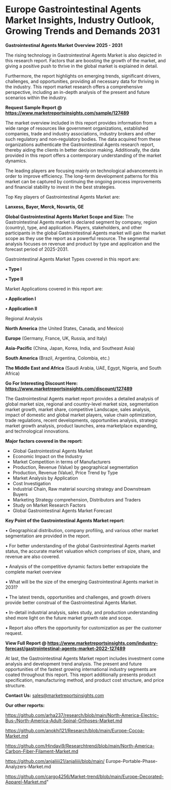 # Europe Gastrointestinal Agents Market Insights, Industry Outlook, Growing Trends and Demands 2031

<Strong> Gastrointestinal Agents Market Overview 2025 - 2031</strong>

The rising technology in Gastrointestinal Agents Market is also depicted in this research report. Factors that are boosting the growth of the market, and giving a positive push to thrive in the global market is explained in detail.

Furthermore, the report highlights on emerging trends, significant drivers, challenges, and opportunities, providing all necessary data for thriving in the industry. This report market research offers a comprehensive perspective, including an in-depth analysis of the present and future scenarios within the industry.

<strong>Request Sample Report @ <a href=https://www.marketreportsinsights.com/sample/127489>https://www.marketreportsinsights.com/sample/127489</a></strong>

The market overview included in this report provides information from a wide range of resources like government organizations, established companies, trade and industry associations, industry brokers and other such regulatory and non-regulatory bodies. The data acquired from these organizations authenticate the Gastrointestinal Agents research report, thereby aiding the clients in better decision making. Additionally, the data provided in this report offers a contemporary understanding of the market dynamics.

The leading players are focusing mainly on technological advancements in order to improve efficiency. The long-term development patterns for this market can be captured by continuing the ongoing process improvements and financial stability to invest in the best strategies.

Top Key players of Gastrointestinal Agents Market are:

<strong>Lanxess, Bayer, Merck, Novartis, GE</strong>

<strong><b>Global Gastrointestinal Agents Market Scope and Size:</b></strong>
The Gastrointestinal Agents market is declared segment by company, region (country), type, and application. Players, stakeholders, and other participants in the global Gastrointestinal Agents market will gain the market scope as they use the report as a powerful resource. The segmental analysis focuses on revenue and product by type and application and the forecast period of 2025-2031.

Gastrointestinal Agents Market Types covered in this report are:

<strong>• Type I

• Type II</strong>

Market Applications covered in this report are:

<strong>• Application I

• Application II</strong> 

Regional Analysis

<strong>North America</strong> (the United States, Canada, and Mexico)

<strong>Europe</strong> (Germany, France, UK, Russia, and Italy)

<strong>Asia-Pacific</strong> (China, Japan, Korea, India, and Southeast Asia)

<strong>South America</strong> (Brazil, Argentina, Colombia, etc.)

<strong>The Middle East and Africa</strong> (Saudi Arabia, UAE, Egypt, Nigeria, and South Africa)

<strong>Go For Interesting Discount Here: <a href=https://www.marketreportsinsights.com/discount/127489>https://www.marketreportsinsights.com/discount/127489</a></strong>

The Gastrointestinal Agents market report provides a detailed analysis of global market size, regional and country-level market size, segmentation market growth, market share, competitive Landscape, sales analysis, impact of domestic and global market players, value chain optimization, trade regulations, recent developments, opportunities analysis, strategic market growth analysis, product launches, area marketplace expanding, and technological innovations.

<strong><b>Major factors covered in the report:</b></strong>
<ul>
  <li>Global Gastrointestinal Agents Market </li>
  <li>Economic Impact on the Industry</li>
  <li>Market Competition in terms of Manufacturers</li>
  <li>Production, Revenue (Value) by geographical segmentation</li>
  <li>Production, Revenue (Value), Price Trend by Type</li>
  <li>Market Analysis by Application</li>
  <li>Cost Investigation</li>
  <li>Industrial Chain, Raw material sourcing strategy and Downstream Buyers</li>
  <li>Marketing Strategy comprehension, Distributors and Traders</li>
  <li>Study on Market Research Factors</li>
  <li>Global Gastrointestinal Agents Market Forecast</li>
</ul>

<strong><b>Key Point of the Gastrointestinal Agents Market report:</b></strong>

• Geographical distribution, company profiling, and various other market segmentation are provided in the report.

• For better understanding of the global Gastrointestinal Agents market status, the accurate market valuation which comprises of size, share, and revenue are also covered.

• Analysis of the competitive dynamic factors better extrapolate the complete market overview

• What will be the size of the emerging Gastrointestinal Agents market in 2031?

• The latest trends, opportunities and challenges, and growth drivers provide better construal of the Gastrointestinal Agents Market.

• In-detail industrial analysis, sales study, and production understanding shed more light on the future market growth rate and scope.

• Report also offers the opportunity for customization as per the customer request.

<strong><b>View Full Report @ <a href=https://www.marketreportsinsights.com/industry-forecast/gastrointestinal-agents-market-2022-127489>https://www.marketreportsinsights.com/industry-forecast/gastrointestinal-agents-market-2022-127489</a></b></strong>


At last, the Gastrointestinal Agents Market report includes investment come analysis and development trend analysis. The present and future opportunities of the fastest growing international industry segments are coated throughout this report. This report additionally presents product specification, manufacturing method, and product cost structure, and price structure.

<strong>Contact Us:</strong>
sales@marketreportsinsights.com

<strong>Our other reports:</strong>

<a href=https://github.com/arha237/research/blob/main/North-America-Electric-Bus-/North-America-Adult-Spinal-Orthoses-Market.md>https://github.com/arha237/research/blob/main/North-America-Electric-Bus-/North-America-Adult-Spinal-Orthoses-Market.md</a>

<a href=https://github.com/anokhi121/Research/blob/main/Europe-Cocoa-Market.md>https://github.com/anokhi121/Research/blob/main/Europe-Cocoa-Market.md</a>

<a href=https://github.com/Hindavi9/Researchtrend/blob/main/North-America-Carbon-Fiber-Filament-Market.md>https://github.com/Hindavi9/Researchtrend/blob/main/North-America-Carbon-Fiber-Filament-Market.md</a>

<a href=https://github.com/anjaliiii21/anjaliiii/blob/main/ Europe-Portable-Phase-Analyzers-Market.md>https://github.com/anjaliiii21/anjaliiii/blob/main/ Europe-Portable-Phase-Analyzers-Market.md</a>

<a href=https://github.com/cargo4256/Market-trend/blob/main/Europe-Decorated-Apparel-Market.md>https://github.com/cargo4256/Market-trend/blob/main/Europe-Decorated-Apparel-Market.md</a>"
